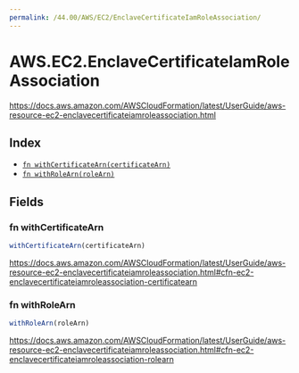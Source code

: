 ```yaml
---
permalink: /44.00/AWS/EC2/EnclaveCertificateIamRoleAssociation/
---
```


# AWS.EC2.EnclaveCertificateIamRoleAssociation

https://docs.aws.amazon.com/AWSCloudFormation/latest/UserGuide/aws-resource-ec2-enclavecertificateiamroleassociation.html

## Index

* [`fn withCertificateArn(certificateArn)`](#fn-withcertificatearn)
* [`fn withRoleArn(roleArn)`](#fn-withrolearn)

## Fields

### fn withCertificateArn

```ts
withCertificateArn(certificateArn)
```

https://docs.aws.amazon.com/AWSCloudFormation/latest/UserGuide/aws-resource-ec2-enclavecertificateiamroleassociation.html#cfn-ec2-enclavecertificateiamroleassociation-certificatearn

### fn withRoleArn

```ts
withRoleArn(roleArn)
```

https://docs.aws.amazon.com/AWSCloudFormation/latest/UserGuide/aws-resource-ec2-enclavecertificateiamroleassociation.html#cfn-ec2-enclavecertificateiamroleassociation-rolearn